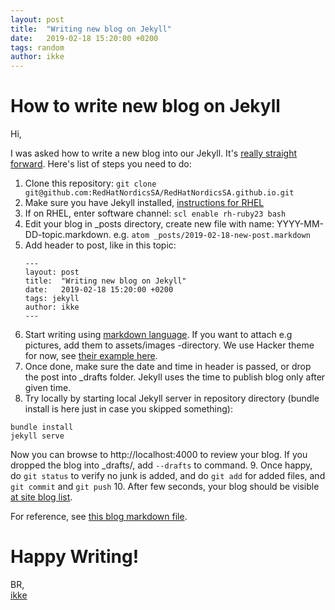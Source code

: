 ```yaml
---
layout: post
title:  "Writing new blog on Jekyll"
date:   2019-02-18 15:20:00 +0200
tags: random
author: ikke
---
```


# How to write new blog on Jekyll

Hi,

I was asked how to write a new blog into our Jekyll. It's [really straight forward](https://jekyllrb.com/docs/posts/). Here's list of steps you need to do:

1. Clone this repository: ```git clone git@github.com:RedHatNordicsSA/RedHatNordicsSA.github.io.git```
2. Make sure you have Jekyll installed, [instructions for RHEL](https://redhatnordicssa.github.io/install-jekyll-on-rhel)
3. If on RHEL, enter software channel: ```scl enable rh-ruby23 bash```
4. Edit your blog in \_posts directory, create new file with name:
   YYYY-MM-DD-topic.markdown.
   e.g. ```atom _posts/2019-02-18-new-post.markdown```
5. Add header to post, like in this topic:
   ```
   ---
   layout: post
   title:  "Writing new blog on Jekyll"
   date:   2019-02-18 15:20:00 +0200
   tags: jekyll
   author: ikke
   ---
   ```
6. Start writing using
   [markdown language](https://www.markdownguide.org/basic-syntax/).
   If you want to attach e.g pictures, add them to assets/images -directory.
   We use Hacker theme for now, see
   [their example here](https://pages-themes.github.io/hacker/).
7. Once done, make sure the date and time in header is passed, or drop the post
   into \_drafts folder. Jekyll uses the time to publish blog only after given
   time.
8. Try locally by starting local Jekyll server in repository directory
   (bundle install is here just in case you skipped something):
  ```
  bundle install
  jekyll serve
  ```
  Now you can browse to http://localhost:4000 to review your blog. If you
  dropped the blog into \_drafts/, add ```--drafts``` to command.
9. Once happy, do ```git status``` to verify no junk is added, and do
   ```git add``` for added files, and ```git commit``` and ```git push```
10. After few seconds, your blog should be visible
    [at site blog list](https://redhatnordicssa.github.io/blogs/).

For reference, see [this blog markdown file](https://raw.githubusercontent.com/RedHatNordicsSA/RedHatNordicsSA.github.io/master/_posts/2019-02-18-new-post.markdown).

# Happy Writing!

BR,  
[ikke](https://twitter.com/ikkeT)
